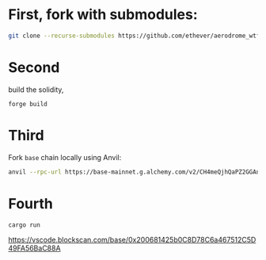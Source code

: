 # First, fork with submodules:

``` bash
git clone --recurse-submodules https://github.com/ethever/aerodrome_wtf.git
```

# Second

build the solidity,

```
forge build
```

# Third

Fork `base` chain locally using Anvil:

``` bash
anvil --rpc-url https://base-mainnet.g.alchemy.com/v2/CH4meQjhQaPZ2GGAnVieDIVOPPNvgdLD
```

# Fourth

```
cargo run
```

https://vscode.blockscan.com/base/0x200681425b0C8D78C6a467512C5D49FA56BaC88A

